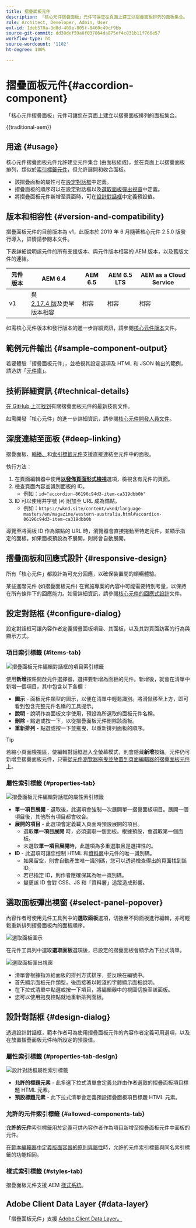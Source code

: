 ```yaml
---
title: 摺疊面板元件
description: 「核心元件摺疊面板」元件可讓您在頁面上建立以摺疊面板排列的面板集合。
role: Architect, Developer, Admin, User
exl-id: 1deb570a-3d8d-409e-805f-8460c49cf9bb
source-git-commit: dd30def59a8f037864da875ef4c831b11f766e57
workflow-type: ht
source-wordcount: '1102'
ht-degree: 100%

---
```



# 摺疊面板元件{#accordion-component}

「核心元件摺疊面板」元件可讓您在頁面上建立以摺疊面板排列的面板集合。

{{traditional-aem}}

## 用途 {#usage}

核心元件摺疊面板元件允許建立元件集合 (由面板組成)，並在頁面上以摺疊面板排列，類似於[索引標籤元件](tabs.md)，但允許展開和收合面板。

* 該摺疊面板的屬性可在[設定對話框](#configure-dialog)中定義。
* 摺疊面板的順序可以在設定對話框以及[選取面板彈出視窗](#select-panel-popover)中定義。
* 將摺疊面板元件新增至頁面時，可在[設計對話框](#design-dialog)中定義預設值。

## 版本和相容性 {#version-and-compatibility}

摺疊面板元件的目前版本為 v1，此版本於 2019 年 6 月隨著核心元件 2.5.0 版發行導入，詳情請參閱本文件。

下表詳細說明該元件的所有支援版本、與元件版本相容的 AEM 版本，以及舊版文件的連結。

| 元件版本 | AEM 6.4 | AEM 6.5 | AEM 6.5 LTS | AEM as a Cloud Service |
|--- |--- |---|---|---|
| v1 | 與 <br>[2.17.4 版](/help/versions.md)及更早版本相容 | 相容 | 相容 | 相容 |

如需核心元件版本和發行版本的進一步詳細資訊，請參閱[核心元件版本](/help/versions.md)文件。

## 範例元件輸出 {#sample-component-output}

若要體驗「摺疊面板元件」，並檢視其設定選項及 HTML 和 JSON 輸出的範例，請造訪「[元件庫](https://adobe.com/go/aem_cmp_library_accordion_tw)」。

## 技術詳細資訊 {#technical-details}

[在 GitHub 上可找到](https://adobe.com/go/aem_cmp_tech_accordion_v1_tw)有關摺疊面板元件的最新技術文件。

如需開發「核心元件」的進一步詳細資訊，請參閱[核心元件開發人員文件](/help/developing/overview.md)。

## 深度連結至面板 {#deep-linking}

摺疊面板、[輪播、](carousel.md)和[索引標籤元件](tabs.md)支援直接連結至元件中的面板。

執行方法：

1. 在頁面編輯器中使用&#x200B;**[以發佈頁面形式檢視](https://experienceleague.adobe.com/docs/experience-manager-cloud-service/sites/authoring/fundamentals/editing-content.html?lang=zh-Hant#view-as-published)**&#x200B;選項，檢視含有元件的頁面。
1. 檢查頁面內容並識別面板的 ID。
   * 例如：`id="accordion-86196c94d3-item-ca319dbb0b"`
1. ID 可以使用井字號 (`#`) 附加至 URL 成為錨點。
   * 例如：`https://wknd.site/content/wknd/language-masters/en/magazine/western-australia.html#accordion-86196c94d3-item-ca319dbb0b`

導覽至將面板 ID 作為錨點的 URL 時，瀏覽器會直接捲動至特定元件，並顯示指定的面板。如果面板預設為不展開，則將會自動展開。

## 摺疊面板和回應式設計 {#responsive-design}

所有「核心元件」都設計為可充分回應，以確保裝置間的順暢體驗。

某些進階元件 (如摺疊面板元件) 在實施專案的內容中可能需要特別考量，以保持在所有條件下的回應能力。如需詳細資訊，請參閱[核心元件的回應式設計](/help/responsive.md)文件。

## 設定對話框 {#configure-dialog}

設定對話框可讓內容作者定義摺疊面板項目、其面板，以及其對頁面訪客的行為與顯示方式。

### 項目索引標籤 {#items-tab}

![摺疊面板元件編輯對話框的項目索引標籤](/help/assets/accordion-edit-items.png)

使用&#x200B;**新增**&#x200B;按鈕開啟元件選擇器，選擇要新增為面板的元件。新增後，就會在清單中新增一個項目，其中包含以下各欄：

* **圖示** - 面板元件類型的圖示，以便在清單中輕鬆識別。將滑鼠移至上方，即可看到包含完整元件名稱的工具提示。
* **說明** - 說明作為面板文字使用，預設為所選取的面板元件名稱。
* **刪除** - 點選或按一下，以從摺疊面板元件刪除該面板。
* **重新排列** - 點選或按一下並拖曳，以重新排列面板的順序。

>[!TIP]
>
>若縮小頁面檢視區，使編輯對話框進入全螢幕模式，則會隱藏&#x200B;**新增**&#x200B;按鈕。元件仍可新增至摺疊面板元件，只需[從元件瀏覽器拖曳並放置到頁面編輯器的摺疊面板元件上](https://helpx.adobe.com/tw/experience-manager/6-5/sites/authoring/using/editing-content.html#InsertingaComponent)。

### 屬性索引標籤 {#properties-tab}

![摺疊面板元件編輯對話框的屬性索引標籤](/help/assets/accordion-edit-properties.png)

* **單一項目展開** - 選取後，此選項會強制一次展開單一摺疊面板項目。展開一個項目後，其他所有項目都會收合。
* **展開的項目** - 此選項會定義載入頁面時預設展開的項目。
   * 選取&#x200B;**單一項目展開** 時，必須選取一個面板。根據預設，會選取第一個面板。
   * 未選取&#x200B;**單一項目展開**&#x200B;時，此選項為多重選取且是選擇性的。
* **ID** - 此選項可讓您控制 HTML 和[資料層](/help/developing/data-layer/overview.md)中元件的唯一識別碼。
   * 如果留空，則會自動產生唯一識別碼，您可以透過檢查得出的頁面找到該 ID。
   * 若已指定 ID，則作者應確保其為唯一識別碼。
   * 變更該 ID 會對 CSS、JS 和「資料層」追蹤造成影響。

## 選取面板彈出視窗 {#select-panel-popover}

內容作者可使用元件工具列中的&#x200B;**選取面板**&#x200B;選項，切換至不同面板進行編輯，亦可輕鬆重新排列摺疊面板內的面板順序。

![選取面板圖示](/help/assets/select-panel-icon.png)

在元件工具列中選取&#x200B;**選取面板**&#x200B;選項後，已設定的摺疊面板會顯示為下拉式清單。

![選取面板彈出視窗](/help/assets/select-panel-popover.png)

* 清單會根據指派給面板的排列方式排序，並反映在編號中。
* 首先顯示面板元件類型，後面接著以較淺的字體顯示面板說明。
* 在下拉式清單中點選或按一下項目，將編輯器中的視圖切換至該面板。
* 您可以使用拖曳控點就地重新排列面板。

## 設計對話框 {#design-dialog}

透過設計對話框，範本作者可為使用摺疊面板元件的內容作者定義可用選項，以及在放置摺疊面板元件時所設定的預設值。

### 屬性索引標籤 {#properties-tab-design}

![設計對話框屬性索引標籤](/help/assets/accordion-design-properties.png)

* **允許的標題元素** - 此多選下拉式清單會定義允許由作者選取的摺疊面板項目標題 HTML 元素。
* **預設標題元素** - 此下拉式清單會定義預設摺疊面板項目標題 HTML 元素。

### 允許的元件索引標籤 {#allowed-components-tab}

**允許的元件**&#x200B;索引標籤用於定義可供內容作者作為項目新增至摺疊面板元件中面板的元件。

[在範本編輯器中定義版面容器的原則與屬性](https://experienceleague.adobe.com/docs/experience-manager-cloud-service/sites/authoring/features/templates.html?lang=zh-Hant#editing-a-template-layout-template-author)時，允許的元件索引標籤與同名索引標籤的功能相同。

### 樣式索引標籤 {#styles-tab}

摺疊面板元件支援 AEM [樣式系統](/help/get-started/authoring.md#component-styling)。

## Adobe Client Data Layer {#data-layer}

「摺疊面板元件」支援 [Adobe Client Data Layer。](/help/developing/data-layer/overview.md)
